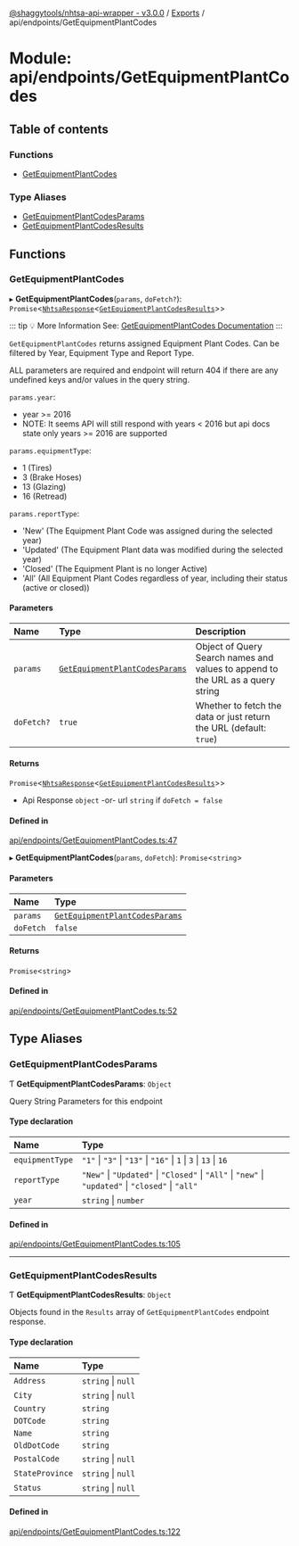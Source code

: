 [@shaggytools/nhtsa-api-wrapper - v3.0.0](../index.md) / [Exports](../modules.md) / api/endpoints/GetEquipmentPlantCodes

# Module: api/endpoints/GetEquipmentPlantCodes

## Table of contents

### Functions

- [GetEquipmentPlantCodes](api_endpoints_GetEquipmentPlantCodes.md#getequipmentplantcodes)

### Type Aliases

- [GetEquipmentPlantCodesParams](api_endpoints_GetEquipmentPlantCodes.md#getequipmentplantcodesparams)
- [GetEquipmentPlantCodesResults](api_endpoints_GetEquipmentPlantCodes.md#getequipmentplantcodesresults)

## Functions

### GetEquipmentPlantCodes

▸ **GetEquipmentPlantCodes**(`params`, `doFetch?`): `Promise`<[`NhtsaResponse`](api_types.md#nhtsaresponse)<[`GetEquipmentPlantCodesResults`](api_endpoints_GetEquipmentPlantCodes.md#getequipmentplantcodesresults)\>\>

::: tip :bulb: More Information
See: [GetEquipmentPlantCodes Documentation](/api/get-equipment-plant-codes)
:::

`GetEquipmentPlantCodes` returns assigned Equipment Plant Codes. Can be filtered by Year,
Equipment Type and Report Type.

ALL parameters are required and endpoint will return 404 if there are any undefined keys and/or
values in the query string.

`params.year`:
- year >= 2016
- NOTE: It seems API will still respond with years < 2016 but api docs state only years >= 2016
  are supported

`params.equipmentType`:
- 1 (Tires)
- 3 (Brake Hoses)
- 13 (Glazing)
- 16 (Retread)

`params.reportType`:
- 'New' (The Equipment Plant Code was assigned during the selected year)
- 'Updated' (The Equipment Plant data was modified during the selected year)
- 'Closed' (The Equipment Plant is no longer Active)
- 'All' (All Equipment Plant Codes regardless of year, including their status (active or closed))

#### Parameters

| Name | Type | Description |
| :------ | :------ | :------ |
| `params` | [`GetEquipmentPlantCodesParams`](api_endpoints_GetEquipmentPlantCodes.md#getequipmentplantcodesparams) | Object of Query Search names and values to append to the URL as a query string |
| `doFetch?` | ``true`` | Whether to fetch the data or just return the URL (default: `true`) |

#### Returns

`Promise`<[`NhtsaResponse`](api_types.md#nhtsaresponse)<[`GetEquipmentPlantCodesResults`](api_endpoints_GetEquipmentPlantCodes.md#getequipmentplantcodesresults)\>\>

- Api Response
`object` -or- url `string` if `doFetch = false`

#### Defined in

[api/endpoints/GetEquipmentPlantCodes.ts:47](https://github.com/ShaggyTech/nhtsa-api-wrapper/blob/1e31d45/packages/lib/src/api/endpoints/GetEquipmentPlantCodes.ts#L47)

▸ **GetEquipmentPlantCodes**(`params`, `doFetch`): `Promise`<`string`\>

#### Parameters

| Name | Type |
| :------ | :------ |
| `params` | [`GetEquipmentPlantCodesParams`](api_endpoints_GetEquipmentPlantCodes.md#getequipmentplantcodesparams) |
| `doFetch` | ``false`` |

#### Returns

`Promise`<`string`\>

#### Defined in

[api/endpoints/GetEquipmentPlantCodes.ts:52](https://github.com/ShaggyTech/nhtsa-api-wrapper/blob/1e31d45/packages/lib/src/api/endpoints/GetEquipmentPlantCodes.ts#L52)

## Type Aliases

### GetEquipmentPlantCodesParams

Ƭ **GetEquipmentPlantCodesParams**: `Object`

Query String Parameters for this endpoint

#### Type declaration

| Name | Type |
| :------ | :------ |
| `equipmentType` | ``"1"`` \| ``"3"`` \| ``"13"`` \| ``"16"`` \| ``1`` \| ``3`` \| ``13`` \| ``16`` |
| `reportType` | ``"New"`` \| ``"Updated"`` \| ``"Closed"`` \| ``"All"`` \| ``"new"`` \| ``"updated"`` \| ``"closed"`` \| ``"all"`` |
| `year` | `string` \| `number` |

#### Defined in

[api/endpoints/GetEquipmentPlantCodes.ts:105](https://github.com/ShaggyTech/nhtsa-api-wrapper/blob/1e31d45/packages/lib/src/api/endpoints/GetEquipmentPlantCodes.ts#L105)

___

### GetEquipmentPlantCodesResults

Ƭ **GetEquipmentPlantCodesResults**: `Object`

Objects found in the `Results` array of `GetEquipmentPlantCodes` endpoint response.

#### Type declaration

| Name | Type |
| :------ | :------ |
| `Address` | `string` \| ``null`` |
| `City` | `string` \| ``null`` |
| `Country` | `string` |
| `DOTCode` | `string` |
| `Name` | `string` |
| `OldDotCode` | `string` |
| `PostalCode` | `string` \| ``null`` |
| `StateProvince` | `string` \| ``null`` |
| `Status` | `string` \| ``null`` |

#### Defined in

[api/endpoints/GetEquipmentPlantCodes.ts:122](https://github.com/ShaggyTech/nhtsa-api-wrapper/blob/1e31d45/packages/lib/src/api/endpoints/GetEquipmentPlantCodes.ts#L122)
